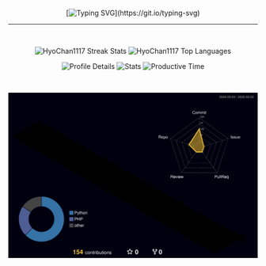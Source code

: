 <div align="center">
<br><br><br>

<!-- Don't just fork or copy it. Star it, please 🥺  -->

[![Typing SVG](https://readme-typing-svg.demolab.com?font=Permanent+Marker&size=47&duration=3500&pause=5000&color=72C843&vCenter=true&width=500&height=60&lines=Hi%F0%9F%91%8B%F0%9F%98%8A%2C+I'm+HyoChan!)](https://git.io/typing-svg)
<hr>
<br>

<p align="center">
  <img height="180em" src="https://github-readme-streak-stats.herokuapp.com/?user=HyoChan1117&theme=tokyonight" alt="HyoChan1117 Streak Stats" />
  <img height="180em" src="https://github-readme-stats.vercel.app/api/top-langs/?username=HyoChan1117&layout=compact&theme=tokyonight" alt="HyoChan1117 Top Languages" />
</p>

![Profile Details](http://github-profile-summary-cards.vercel.app/api/cards/profile-details?username=HyoChan1117&theme=gruvbox)
![Stats](http://github-profile-summary-cards.vercel.app/api/cards/stats?username=HyoChan1117&theme=gruvbox)
![Productive Time](http://github-profile-summary-cards.vercel.app/api/cards/productive-time?username=HyoChan1117&theme=gruvbox&utcOffset=9)

<br>

![](./profile-3d-contrib/profile-night-rainbow.svg)

